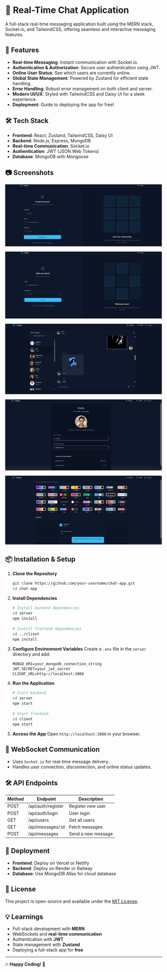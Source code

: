 # 📩 Real-Time Chat Application

A full-stack real-time messaging application built using the MERN stack, Socket.io, and TailwindCSS, offering seamless and interactive messaging features.

## 🚀 Features

- **Real-time Messaging**: Instant communication with Socket.io.
- **Authentication & Authorization**: Secure user authentication using JWT.
- **Online User Status**: See which users are currently online.
- **Global State Management**: Powered by Zustand for efficient state handling.
- **Error Handling**: Robust error management on both client and server.
- **Modern UI/UX**: Styled with TailwindCSS and Daisy UI for a sleek experience.
- **Deployment**: Guide to deploying the app for free!

## 🛠 Tech Stack

- **Frontend**: React, Zustand, TailwindCSS, Daisy UI
- **Backend**: Node.js, Express, MongoDB
- **Real-time Communication**: Socket.io
- **Authentication**: JWT (JSON Web Tokens)
- **Database**: MongoDB with Mongoose

## 📷 Screenshots

![Image Description](https://github.com/Roushan6207/Chat-APP-PROJECT/blob/4763d46f77e5cfeb72a08743eefc0dbfa8284de2/image1.png)

![Image Description](https://github.com/Roushan6207/Chat-APP-PROJECT/blob/d072625ef92af22f01d5370f39e40ff33d4dce8e/image2.png)

![Image Description](https://github.com/Roushan6207/Chat-APP-PROJECT/blob/d072625ef92af22f01d5370f39e40ff33d4dce8e/image3.png)

![Image Description](https://github.com/Roushan6207/Chat-APP-PROJECT/blob/d072625ef92af22f01d5370f39e40ff33d4dce8e/image4.png)

![Image Description](https://github.com/Roushan6207/Chat-APP-PROJECT/blob/d072625ef92af22f01d5370f39e40ff33d4dce8e/image5.png)

## 📦 Installation & Setup

1. **Clone the Repository**
   ```bash
   git clone https://github.com/your-username/chat-app.git
   cd chat-app
   ```

2. **Install Dependencies**
   ```bash
   # Install backend dependencies
   cd server
   npm install

   # Install frontend dependencies
   cd ../client
   npm install
   ```

3. **Configure Environment Variables**
   Create a `.env` file in the `server` directory and add:
   ```env
   MONGO_URI=your_mongodb_connection_string
   JWT_SECRET=your_jwt_secret
   CLIENT_URL=http://localhost:3000
   ```

4. **Run the Application**
   ```bash
   # Start backend
   cd server
   npm start

   # Start frontend
   cd client
   npm start
   ```

5. **Access the App**
   Open `http://localhost:3000` in your browser.

## 📡 WebSocket Communication

- Uses `Socket.io` for real-time message delivery.
- Handles user connection, disconnection, and online status updates.

## 🛠 API Endpoints

| Method | Endpoint        | Description            |
|--------|----------------|------------------------|
| POST   | /api/auth/register | Register new user     |
| POST   | /api/auth/login    | User login           |
| GET    | /api/users        | Get all users        |
| GET    | /api/messages/:id | Fetch messages       |
| POST   | /api/messages     | Send a new message   |

## 🚀 Deployment

- **Frontend**: Deploy on Vercel or Netlify
- **Backend**: Deploy on Render or Railway
- **Database**: Use MongoDB Atlas for cloud database

## 📜 License

This project is open-source and available under the [MIT License](LICENSE).

## 💡 Learnings

- Full-stack development with **MERN**
- WebSockets and **real-time communication**
- Authentication with **JWT**
- State management with **Zustand**
- Deploying a full-stack app for **free**

---

🔥 **Happy Coding!** 🚀
